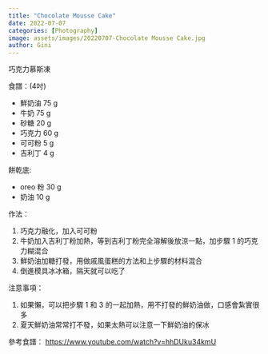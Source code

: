 ```yaml
---
title: "Chocolate Mousse Cake"
date: 2022-07-07
categories: [Photography]
image: assets/images/20220707-Chocolate Mousse Cake.jpg
author: Gini
---
```

巧克力慕斯凍

食譜：(4吋)
- 鮮奶油 75 g
- 牛奶 75 g
- 砂糖 20 g
- 巧克力 60 g
- 可可粉 5 g
- 吉利丁 4 g

餅乾底:
- oreo 粉 30 g
- 奶油 10 g

作法：
1. 巧克力融化，加入可可粉
2. 牛奶加入吉利丁粉加熱，等到吉利丁粉完全溶解後放涼一點，加步驟 1 的巧克力糊混合
3. 鮮奶油加糖打發，用做戚風蛋糕的方法和上步驟的材料混合
4. 倒進模具冰冰箱，隔天就可以吃了

注意事項：
1. 如果懶，可以把步驟 1 和 3 的一起加熱，用不打發的鮮奶油做，口感會紮實很多
2. 夏天鮮奶油常常打不發，如果太熱可以注意一下鮮奶油的保冰

參考食譜：
https://www.youtube.com/watch?v=hhDUku34kmU
